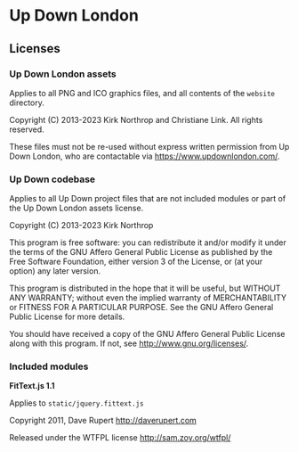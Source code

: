 # Up Down London

## Licenses

### Up Down London assets

Applies to all PNG and ICO graphics files, and all contents of the `website` directory.

Copyright (C) 2013-2023 Kirk Northrop and Christiane Link. All rights reserved.

These files must not be re-used without express written permission from Up Down London, who are contactable via <https://www.updownlondon.com/>.

### Up Down codebase

Applies to all Up Down project files that are not included modules or part of the Up Down London assets license.

Copyright (C) 2013-2023 Kirk Northrop

This program is free software: you can redistribute it and/or modify
it under the terms of the GNU Affero General Public License as published
by the Free Software Foundation, either version 3 of the License, or
(at your option) any later version.

This program is distributed in the hope that it will be useful,
but WITHOUT ANY WARRANTY; without even the implied warranty of
MERCHANTABILITY or FITNESS FOR A PARTICULAR PURPOSE.  See the
GNU Affero General Public License for more details.

You should have received a copy of the GNU Affero General Public License
along with this program. If not, see <http://www.gnu.org/licenses/>.

### Included modules

**FitText.js 1.1**

Applies to `static/jquery.fittext.js`

Copyright 2011, Dave Rupert <http://daverupert.com>

Released under the WTFPL license <http://sam.zoy.org/wtfpl/>
